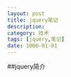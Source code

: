 ```yaml
---
layout: post
title: jquery笔记
description: 
category: 技术
tags: [jquery,笔记]
date: 1000-01-01
---
```

##jquery简介